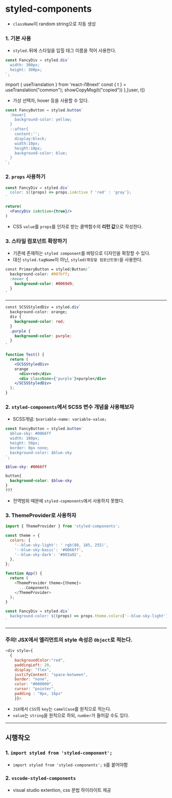 # styled-components

- `className`이 random string으로 자동 생성

### 1. 기본 사용

- `styled.`뒤에 스타일을 입힐 태그 이름을 적어 사용한다.

```jsx
const FancyDiv = styled.div`
  width: 300px;
  height: 300px;
`;
```

import { useTranslation } from 'react-i18next'
const { t } = useTranslation("common");
    showCopyMsg(t("copied"))
  },[user, t])

- 가상 선택자, hover 등을 사용할 수 있다.

```jsx
const FancyButton = styled.button`
  :hover{
    background-color: yellow;
  }
  ::after{
    content:'';
    display:block;
    width:10px;
    height:10px;
    background-color: blue;
  }
`;
```

### 2. `props` 사용하기

```jsx
const FancyDiv = styled.div`
  color: ${(props) => props.isActive ? 'red' : 'gray'};
`
```

```jsx
return(
  <FancyDiv isActive={true}/>
)
```
- CSS `value`를 `props`를 인자로 받는 콜백함수의 **리턴 값**으로 작성한다.


### 3. 스타일 컴포넌트 확장하기

- 기존에 존재하는 `styled component`를 바탕으로 디자인을 확장할 수 있다.
- 대신 `styled.tagName`이 아닌, `styled(확장할 컴포넌트명)`을 사용한다.

```css
const PrimaryButton = styled(Button)`
  background-color: #007bff;
  :hover {
    background-color: #0069d9;
  }
`
```

---

```css
const SCSSStyledDiv = styled.div`
  background-color: orange;
  div {
    background-color: red;
  }
  .purple {
    background-color: purple;
  }
`
```

```jsx
function Test() {
  return (
    <SCSSStyledDiv>
    orange
      <div>red</div>
      <div className={'purple'}>purple</div>
    </SCSSStyledDiv>
  );
}
```

### 2. `styled-components`에서 SCSS 변수 개념을 사용해보자

- SCSS개념: `$variable-name: variable-value;`
```js
const FancyButton = styled.button`
  $blue-sky: #0066ff
  width: 100px;
  height: 50px;
  border: 0px none;
  background-color: $blue-sky
`;
```

```scss
$blue-sky: #0066ff

button{
  background-color: $blue-sky
} 
???
```
- 전역범위 때문에 `styled-copmonents`에서 사용하지 못했다.

### 3. ThemeProvider로 사용하자

```js
import { ThemeProvider } from 'styled-components';
```

```jsx
const theme = {
  colors: {
    '--blue-sky-light': ' rgb(80, 185, 255)',
    '--blue-sky-basic': '#0066ff',
    '--blue-sky-dark': '#003a92',
  },
};
```
```js
function App() {
  return (
    <ThemeProvider theme={theme}>
      ...Components
    </ThemeProvider>
  );
}
```

```jsx
const FancyDiv = styled.div`
  background-color: ${(props) => props.theme.colors['--blue-sky-light']};
`
```


---
### 주의! JSX에서 엘리먼트의 style 속성은 `Object`로 적는다.

```js
<div style={
  {
    backgroundColor:"red",
    paddingLeft: 20,
    display: "flex",
    justifyContent: "space-between",
    border: "none",
    color: "#000000",
    cursor: "pointer",
    padding : "8px, 16px"
    }}>
```

- `JSX`에서 `CSS`의 `key`는 `camelCase`를 원칙으로 적는다.
- `value`는 `string`을 원칙으로 하되, `number`가 들어갈 수도 있다.
---

## 시행착오

### 1.  `import styled from 'styled-component';`
- `import styled from 'styled-components';` s를 붙어야함

### 2. `vscode-styled-components`
- visual studio extention, css 문법 하이라이트 제공
